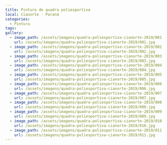 ```yaml
---
title: Pintura de quadra poliesportiva
local: Cianorte - Paraná
categories:
  - Pintura
tags:
gallery:
  - image_path: /assets/imagens/quadra-poliesportiva-cianorte-2019/001.jpg
    url: /assets/imagens/quadra-poliesportiva-cianorte-2019/001.jpg
  - image_path: /assets/imagens/quadra-poliesportiva-cianorte-2019/002.jpg
    url: /assets/imagens/quadra-poliesportiva-cianorte-2019/002.jpg
  - image_path: /assets/imagens/quadra-poliesportiva-cianorte-2019/003.jpg
    url: /assets/imagens/quadra-poliesportiva-cianorte-2019/003.jpg
  - image_path: /assets/imagens/quadra-poliesportiva-cianorte-2019/004.jpg
    url: /assets/imagens/quadra-poliesportiva-cianorte-2019/004.jpg
  - image_path: /assets/imagens/quadra-poliesportiva-cianorte-2019/005.jpg
    url: /assets/imagens/quadra-poliesportiva-cianorte-2019/005.jpg
  - image_path: /assets/imagens/quadra-poliesportiva-cianorte-2019/006.jpg
    url: /assets/imagens/quadra-poliesportiva-cianorte-2019/006.jpg
  - image_path: /assets/imagens/quadra-poliesportiva-cianorte-2019/007.jpg
    url: /assets/imagens/quadra-poliesportiva-cianorte-2019/007.jpg
  - image_path: /assets/imagens/quadra-poliesportiva-cianorte-2019/008.jpg
    url: /assets/imagens/quadra-poliesportiva-cianorte-2019/008.jpg
  - image_path: /assets/imagens/quadra-poliesportiva-cianorte-2019/009.jpg
    url: /assets/imagens/quadra-poliesportiva-cianorte-2019/009.jpg
  - image_path: /assets/imagens/quadra-poliesportiva-cianorte-2019/010.jpg
    url: /assets/imagens/quadra-poliesportiva-cianorte-2019/010.jpg
  - image_path: /assets/imagens/quadra-poliesportiva-cianorte-2019/011.jpg
    url: /assets/imagens/quadra-poliesportiva-cianorte-2019/011.jpg
---
```


